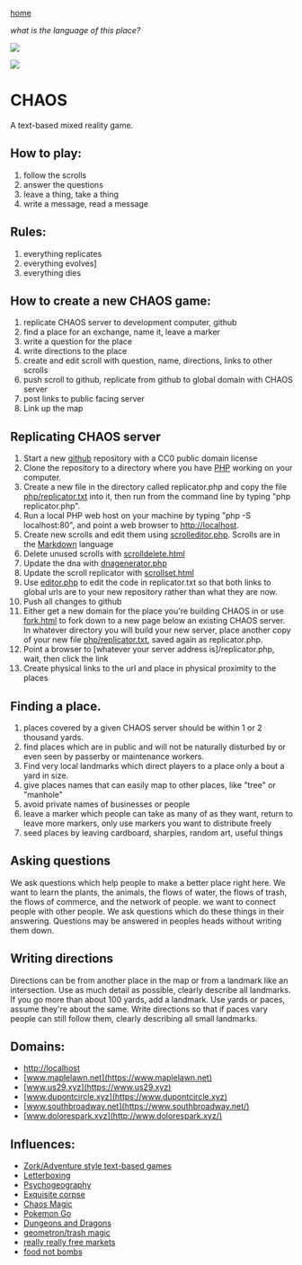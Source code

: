[home](scrolls/home)

*what is the language of this place?*

[![](https://i.imgur.com/9UPvqj9.png)](https://github.com/LafeLabs/chaos/)

![](https://i.imgur.com/LB6kLFj.png)

# CHAOS

A text-based mixed reality game.

## How to play:

1. follow the scrolls
2. answer the questions
3. leave a thing, take a thing
4. write a message, read a message

## Rules:

1. everything replicates
2. everything evolves]
3. everything dies

## How to create a new CHAOS game:

1. replicate CHAOS server to development computer, github
2. find a place for an exchange, name it, leave a marker
3. write a question for the place
4. write directions to the place
5. create and edit scroll with question, name, directions, links to other scrolls
6. push scroll to github, replicate from github to global domain with CHAOS server
7. post links to public facing server
8. Link up the map

## Replicating CHAOS server

1. Start a new [github](https://github.com/) repository with a CC0 public domain license
2. Clone the repository to a directory where you have [PHP](https://www.php.net/) working on your computer.
3. Create a new file in the directory called replicator.php and copy the file [php/replicator.txt](php/replicator.txt) into it, then run from the command line by typing "php replicator.php".
4. Run a local PHP web host on your machine by typing "php -S localhost:80", and point a web browser to [http://localhost](http://localhost).
5. Create new scrolls and edit them using [scrolleditor.php](scrolleditor.php). Scrolls are in the [Markdown](https://daringfireball.net/projects/markdown/) language
6. Delete unused scrolls with [scrolldelete.html](scrolldelete.html)
7. Update the dna with [dnagenerator.php](dnagenerator.php)
8. Update the scroll replicator with [scrollset.html](scrollset.html)
9. Use [editor.php](editor.php) to edit the code in replicator.txt so that both links to global urls are to your new repository rather than what they are now.
10. Push all changes to github
11. Either get a new domain for the place you're building CHAOS in or use [fork.html](fork.html) to fork down to a new page below an existing CHAOS server.  In whatever directory you will build your new server, place another copy of your new file [php/replicator.txt](php/replicator.txt), saved again as replicator.php.
12. Point a browser to [whatever your server address is]/replicator.php, wait, then click the link
13. Create physical links to the url and place in physical proximity to the places

## Finding a place.  

1. places covered by a given CHAOS server should be within 1 or 2 thousand yards.
2. find places which are in public and will not be naturally disturbed by or even seen by passerby or maintenance workers.
3. Find very local landmarks which direct players to a place only a bout a yard in size.
4. give places names that can easily map to other places, like "tree" or "manhole"
5. avoid private names of businesses or people
6. leave a marker which people can take as many of as they want, return to leave more markers, only use markers you want to distribute freely
7. seed places by leaving cardboard, sharpies, random art, useful things

## Asking questions

We ask questions which help people to make a better place right here. We want to learn the plants, the animals, the flows of water, the flows of trash, the flows of commerce, and the network of people. we want to connect people with other people.  We ask questions which do these things in their answering.  Questions may be answered in peoples heads without writing them down.

## Writing directions

Directions can be from another place in the map or from a landmark like an intersection.  Use as much detail as possible, clearly describe all landmarks.  If you go more than about 100 yards, add a landmark.  Use yards or paces, assume they're about the same. Write directions so that if paces vary people can still follow them, clearly describing all small landmarks.  

## Domains:

 - [http://localhost](http://localhost)
 - [www.maplelawn.net](https://www.maplelawn.net) 
 - [www.us29.xyz](https://www.us29.xyz)
 - [www.dupontcircle.xyz](https://www.dupontcircle.xyz)
 - [www.southbroadway.net](https://www.southbroadway.net/)
 - [www.dolorespark.xyz](http://www.dolorespark.xyz/)

## Influences:

 - [Zork/Adventure style text-based games](https://en.wikipedia.org/wiki/Zork)
 - [Letterboxing](https://en.wikipedia.org/wiki/Letterboxing_(hobby))
 - [Psychogeography](https://en.wikipedia.org/wiki/Psychogeography)
 - [Exquisite corpse](https://en.wikipedia.org/wiki/Exquisite_corpse)
 - [Chaos Magic](https://en.wikipedia.org/wiki/Chaos_magic)
 - [Pokemon Go](https://en.wikipedia.org/wiki/Pok%C3%A9mon_Go)
 - [Dungeons and Dragons](https://en.wikipedia.org/wiki/Dungeons_%26_Dragons)
 - [geometron/trash magic](https://www.trashrobot.org)
 - [really really free markets](https://en.wikipedia.org/wiki/Really_Really_Free_Market)
 - [food not bombs](https://en.wikipedia.org/wiki/Food_Not_Bombs)
